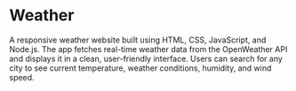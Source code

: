 # Weather
A responsive weather website built using HTML, CSS, JavaScript, and Node.js. The app fetches real-time weather data from the OpenWeather API and displays it in a clean, user-friendly interface. Users can search for any city to see current temperature, weather conditions, humidity, and wind speed.
